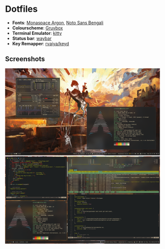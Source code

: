 # Dotfiles

* **Fonts**: [Monaspace Argon](https://monaspace.githubnext.com/), [Noto Sans Bengali](https://fonts.google.com/noto/specimen/Noto+Sans+Bengali)
* **Colourscheme**: [Gruvbox](https://github.com/ellisonleao/gruvbox.nvim)
* **Terminal Emulator**: [kitty](https://github.com/kovidgoyal/kitty)
* **Status bar**: [waybar](https://github.com/Alexays/Waybar)
* **Key Remapper**: [rvaiya/keyd](https://github.com/rvaiya/keyd)

## Screenshots
![Screenshot with wallpaper.](./screenshots/wall.png)
![Screenshot of example layout.](./screenshots/layout.png)

